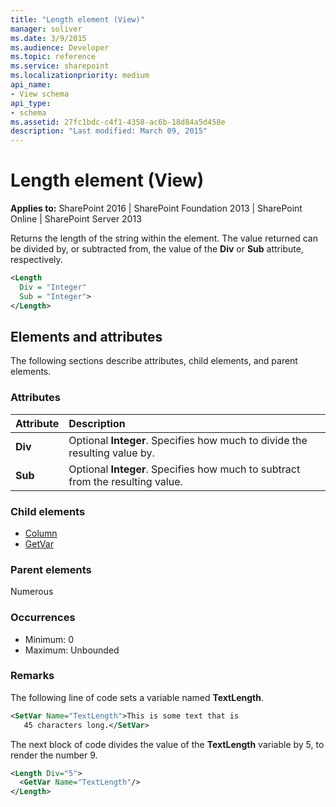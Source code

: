 ```yaml
---
title: "Length element (View)"
manager: soliver
ms.date: 3/9/2015
ms.audience: Developer
ms.topic: reference
ms.service: sharepoint
ms.localizationpriority: medium
api_name:
- View schema
api_type:
- schema
ms.assetid: 27fc1bdc-c4f1-4358-ac6b-18d84a5d458e
description: "Last modified: March 09, 2015"
---
```


# Length element (View)

**Applies to:** SharePoint 2016 | SharePoint Foundation 2013 | SharePoint Online | SharePoint Server 2013
  
Returns the length of the string within the element. The value returned can be divided by, or subtracted from, the value of the **Div** or **Sub** attribute, respectively. 
  
```XML
<Length
  Div = "Integer"
  Sub = "Integer">
</Length>
```

## Elements and attributes

The following sections describe attributes, child elements, and parent elements.

### Attributes

|**Attribute**|**Description**|
|:-----|:-----|
|**Div** <br/> |Optional **Integer**. Specifies how much to divide the resulting value by.  <br/> |
|**Sub** <br/> |Optional **Integer**. Specifies how much to subtract from the resulting value.  <br/> |
   
### Child elements

- [Column](column-element-view.md)
- [GetVar](getvar-element-view.md)
   
### Parent elements

Numerous 
   
### Occurrences

- Minimum: 0
- Maximum: Unbounded  
   
### Remarks

The following line of code sets a variable named **TextLength**.
  
```XML
<SetVar Name="TextLength">This is some text that is 
   45 characters long.</SetVar>
```

The next block of code divides the value of the **TextLength** variable by 5, to render the number 9. 
  
```XML
<Length Div="5">
  <GetVar Name="TextLength"/>
</Length>
```

<br/>
